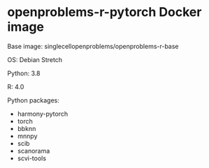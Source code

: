 # openproblems-r-pytorch Docker image

Base image: singlecellopenproblems/openproblems-r-base

OS: Debian Stretch

Python: 3.8

R: 4.0

Python packages:

* harmony-pytorch
* torch
* bbknn
* mnnpy
* scib
* scanorama
* scvi-tools
